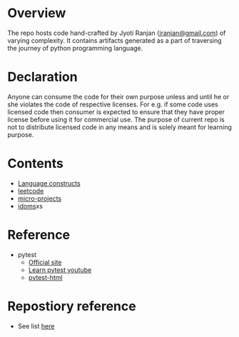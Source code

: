 # Overview

The repo hosts code hand-crafted by Jyoti Ranjan (jranjan@gmail.com) of
varying complexity. It contains artifacts generated as a part of
traversing the journey of python programming language.

# Declaration

Anyone can consume the code for their own purpose unless and until he
or she violates the code of respective licenses. For e.g. if some code
uses licensed code then consumer is expected to ensure that they have
proper license before using it for commercial use. The purpose of current
repo is not to distribute licensed code in any means and is solely
meant for learning purpose.

# Contents

* [Language constructs](labs/language)
* [leetcode](labs/algorithm)
* [micro-projects](labs/ideas)
* [idoms](idoms)xs

# Reference

- pytest
    - [Official site](https://docs.pytest.org/en/7.0.x/)
    - [Learn pytest youtube](https://www.youtube.com/watch?v=snDSB9b8v_E)   
    - [pytest-html](https://pypi.org/project/pytest-html/)
  
# Repostiory reference
  
- See list [here](https://analyticsindiamag.com/10-most-used-python-github-repositories-to-look-out-for-in-2019/)
